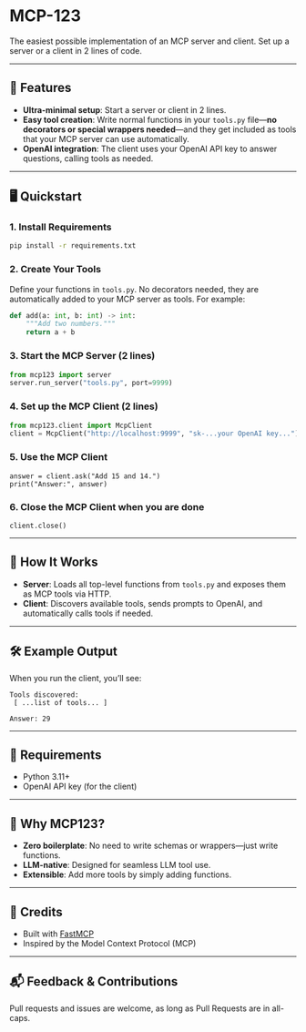 # MCP-123
The easiest possible implementation of an MCP server and client.  Set up a server or a client in 2 lines of code.

---

## 🚀 Features
- **Ultra-minimal setup**: Start a server or client in 2 lines.
- **Easy tool creation**: Write normal functions in your `tools.py` file—**no decorators or special wrappers needed**—and they get included as tools that your MCP server can use automatically.
- **OpenAI integration**: The client uses your OpenAI API key to answer questions, calling tools as needed.
---

## 🖥️ Quickstart

### 1. Install Requirements

```bash
pip install -r requirements.txt
```

### 2. Create Your Tools

Define your functions in `tools.py`. No decorators needed, they are automatically added to your MCP server as tools. For example:

```python
def add(a: int, b: int) -> int:
    """Add two numbers."""
    return a + b
```

### 3. Start the MCP Server (2 lines)

```python
from mcp123 import server
server.run_server("tools.py", port=9999)
```


### 4. Set up the MCP Client (2 lines)

```python
from mcp123.client import McpClient
client = McpClient("http://localhost:9999", "sk-...your OpenAI key...")
```

### 5. Use the MCP Client

```
answer = client.ask("Add 15 and 14.")
print("Answer:", answer)
```

### 6. Close the MCP Client when you are done

```
client.close()
```

---

## 📝 How It Works

- **Server**: Loads all top-level functions from `tools.py` and exposes them as MCP tools via HTTP.
- **Client**: Discovers available tools, sends prompts to OpenAI, and automatically calls tools if needed.

---

## 🛠️ Example Output

When you run the client, you’ll see:

```
Tools discovered:
 [ ...list of tools... ]

Answer: 29
```

---

## 🔑 Requirements
- Python 3.11+
- OpenAI API key (for the client)

---

## 📢 Why MCP123?
- **Zero boilerplate**: No need to write schemas or wrappers—just write functions.
- **LLM-native**: Designed for seamless LLM tool use.
- **Extensible**: Add more tools by simply adding functions.

---

## 🤝 Credits
- Built with [FastMCP](https://github.com/typpo/fastmcp)
- Inspired by the Model Context Protocol (MCP)

---

## 📬 Feedback & Contributions
Pull requests and issues are welcome, as long as Pull Requests are in all-caps.
